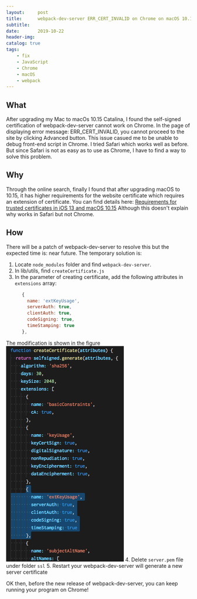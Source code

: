 ```yaml
---
layout:     post
title:      webpack-dev-server ERR_CERT_INVALID on Chrome on macOS 10.15 (Catalina)
subtitle:   
date:       2019-10-22
header-img:
catalog: true
tags:
    - fix
    - JavaScript
    - Chrome
    - macOS
    - webpack
---
```


## What
After upgrading my Mac to macOs 10.15 Catalina, I found the self-signed certification of webpack-dev-server cannot work on Chrome.
In the page of displaying error message: ERR_CERT_INVALID, you cannot proceed to the site by clicking Advanced button.  This issue casued me to be unable to debug front-end script in Chrome.  I tried Safari which works well as before.  But since Safari is not as easy as to use as Chrome, I have to find a way to solve this problem. 

## Why
Through the online search, finally I found that after upgrading macOS to 10.15, it has higher requirements for the website certificate which requires an extension of certificate.  You can find details here:
[Requirements for trusted certificates in iOS 13 and macOS 10.15](https://support.apple.com/en-us/HT210176)
Although this doesn't explain why works in Safari but not Chrome.

## How
There will be a patch of webpack-dev-server to resolve this but the expected time is: near future.  The temporary solution is:

1. Locate `node_modules` folder and find `webpack-dev-server`.
2. In lib/utils, find `createCertificate.js`
3. In the parameter of creating certificate, add the following attributes in `extensions` array:
``` JavaScript
      {
        name: 'extKeyUsage',
        serverAuth: true,
        clientAuth: true,
        codeSigning: true,
        timeStamping: true
      },
```
The modification is shown in the figure
![createCertificate](/img/webpack-dev-server-createCertificate.png)
4. Delete `server.pem` file under folder `ssl`
5. Restart your webpack-dev-server will generate a new server certificate

OK then, before the new release of webpack-dev-server, you can keep running your program on Chrome!